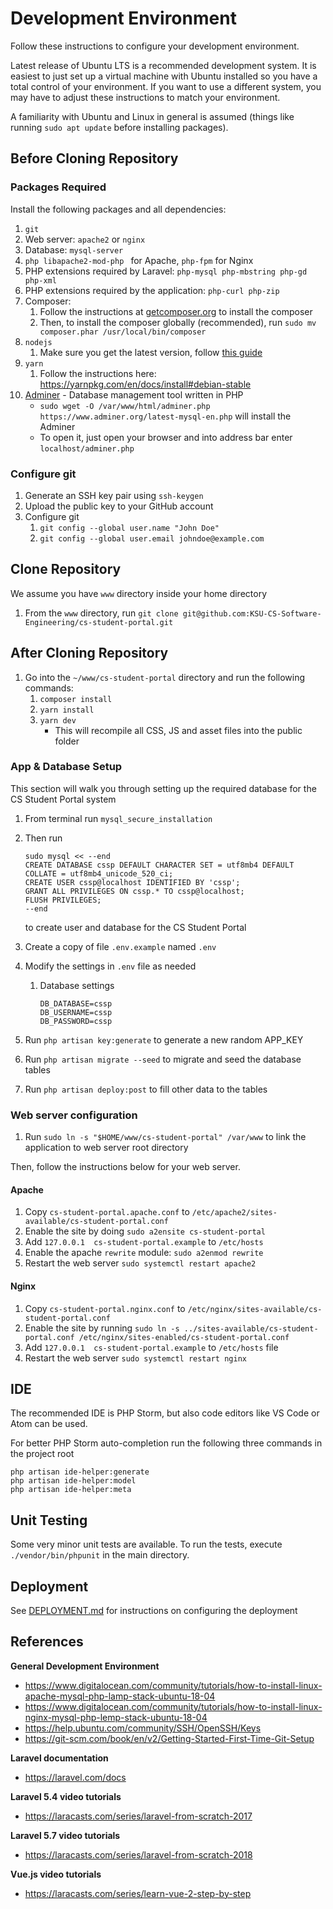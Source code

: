 # Development Environment

Follow these instructions to configure your development environment.

Latest release of Ubuntu LTS is a recommended development system. It is easiest to just set up a virtual machine with Ubuntu installed so you have a total control of your environment. If you want to use a different system, you may have to adjust these instructions to match your environment.

A familiarity with Ubuntu and Linux in general is assumed (things like running `sudo apt update` before installing packages).


## Before Cloning Repository


### Packages Required

Install the following packages and all dependencies:

1. `git`
2. Web server: `apache2` or `nginx`
3. Database: `mysql-server`
4. `php libapache2-mod-php ` for Apache, `php-fpm` for Nginx
5. PHP extensions required by Laravel: `php-mysql php-mbstring php-gd php-xml`
6. PHP extensions required by the application: `php-curl php-zip`
7. Composer:
    1. Follow the instructions at [getcomposer.org](https://getcomposer.org/download/) to install the composer
    2. Then, to install the composer globally (recommended), run `sudo mv composer.phar /usr/local/bin/composer`
8. `nodejs`
    1. Make sure you get the latest version, follow [this guide](https://github.com/nodesource/distributions/blob/master/README.md#debinstall)
9. `yarn`
    1. Follow the instructions here: https://yarnpkg.com/en/docs/install#debian-stable
10. [Adminer](https://www.adminer.org/en/ "Adminer.org") - Database management tool written in PHP
     - `sudo wget -O /var/www/html/adminer.php https://www.adminer.org/latest-mysql-en.php` will install the Adminer
     - To open it, just open your browser and into address bar enter `localhost/adminer.php`


### Configure git

1. Generate an SSH key pair using `ssh-keygen`
2. Upload the public key to your GitHub account
3. Configure git
    1. `git config --global user.name "John Doe"`
    2. `git config --global user.email johndoe@example.com`


## Clone Repository

We assume you have `www` directory inside your home directory

1. From the `www` directory, run `git clone git@github.com:KSU-CS-Software-Engineering/cs-student-portal.git`


## After Cloning Repository

1. Go into the `~/www/cs-student-portal` directory and run the following commands:
    1. `composer install`
    3. `yarn install`
    4. `yarn dev`
        - This will recompile all CSS, JS and asset files into the public folder


### App & Database Setup

This section will walk you through setting up the required database for the CS Student Portal system

1. From terminal run `mysql_secure_installation`
2. Then run

       sudo mysql << --end
       CREATE DATABASE cssp DEFAULT CHARACTER SET = utf8mb4 DEFAULT COLLATE = utf8mb4_unicode_520_ci;
       CREATE USER cssp@localhost IDENTIFIED BY 'cssp';
       GRANT ALL PRIVILEGES ON cssp.* TO cssp@localhost;
       FLUSH PRIVILEGES;
       --end

    to create user and database for the CS Student Portal
3. Create a copy of file `.env.example` named `.env`
4. Modify the settings in `.env` file as needed
    1. Database settings
        
           DB_DATABASE=cssp
           DB_USERNAME=cssp
           DB_PASSWORD=cssp

4. Run `php artisan key:generate` to generate a new random APP_KEY
5. Run `php artisan migrate --seed` to migrate and seed the database tables
6. Run `php artisan deploy:post` to fill other data to the tables


### Web server configuration

1. Run `sudo ln -s "$HOME/www/cs-student-portal" /var/www` to link the application to web server root directory

Then, follow the instructions below for your web server.


#### Apache

1. Copy `cs-student-portal.apache.conf` to `/etc/apache2/sites-available/cs-student-portal.conf`
2. Enable the site by doing `sudo a2ensite cs-student-portal`
3. Add `127.0.0.1  cs-student-portal.example` to `/etc/hosts`
4. Enable the apache `rewrite` module: `sudo a2enmod rewrite`
5. Restart the web server `sudo systemctl restart apache2`


#### Nginx

1. Copy `cs-student-portal.nginx.conf` to `/etc/nginx/sites-available/cs-student-portal.conf`
2. Enable the site by running `sudo ln -s ../sites-available/cs-student-portal.conf /etc/nginx/sites-enabled/cs-student-portal.conf`
3. Add `127.0.0.1  cs-student-portal.example` to `/etc/hosts` file
4. Restart the web server `sudo systemctl restart nginx`


## IDE

The recommended IDE is PHP Storm, but also code editors like VS Code or Atom can be used.

For better PHP Storm auto-completion run the following three commands in the project root

    php artisan ide-helper:generate
    php artisan ide-helper:model
    php artisan ide-helper:meta


## Unit Testing

Some very minor unit tests are available. To run the tests, execute `./vendor/bin/phpunit` in the main directory.


## Deployment

See [DEPLOYMENT.md](./DEPLOYMENT.md) for instructions on configuring the deployment


## References

**General Development Environment**
- https://www.digitalocean.com/community/tutorials/how-to-install-linux-apache-mysql-php-lamp-stack-ubuntu-18-04
- https://www.digitalocean.com/community/tutorials/how-to-install-linux-nginx-mysql-php-lemp-stack-ubuntu-18-04
- https://help.ubuntu.com/community/SSH/OpenSSH/Keys
- https://git-scm.com/book/en/v2/Getting-Started-First-Time-Git-Setup

**Laravel documentation**
- https://laravel.com/docs

**Laravel 5.4 video tutorials**
- https://laracasts.com/series/laravel-from-scratch-2017

**Laravel 5.7 video tutorials**
- https://laracasts.com/series/laravel-from-scratch-2018

**Vue.js video tutorials**
- https://laracasts.com/series/learn-vue-2-step-by-step

